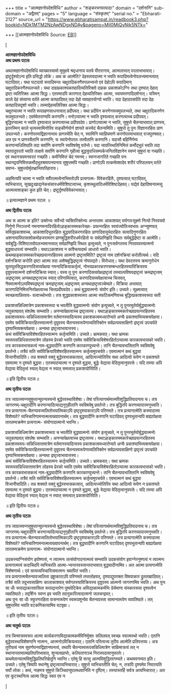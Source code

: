 +++
title = "आत्मज्ञानोपदेशविधिः"
author = "शङ्करभगवत्पादाः"
domain = "दर्शनानि"
sub-domain = "अद्वैतम्"
pages = "5"
language = "संस्कृतम्"
"serial no." = "Ebharati-2127"
source_url = "https://www.ebharatisampat.in/readbook3.php?bookid=NDk1MTM2NzAwNDgxNDAy&pageno=MjI0MjQyNjk5NTk="

+++
[[आत्मज्ञानोपदेशविधिः	Source: [EB](https://www.ebharatisampat.in/readbook3.php?bookid=NDk1MTM2NzAwNDgxNDAy&pageno=MjI0MjQyNjk5NTk=)]]

\[

**आत्मज्ञानोपदेशविधिः  
अथ प्रथमः पटलः**

 अथात्मज्ञानोपदेशविधिं व्याख्यास्यामो मुमुक्षवे श्रद्दधानाय यतये वीतरागाय, आत्मलाभात् परलाभाभावात्। द्रष्टुर्दृश्योऽन्य इति प्रसिद्धो लोके। अथ क आत्मेति? देहस्तावदात्मा न भवति रूपादिमत्वेनोपलभ्यमानत्वात् घटादिवत्। यथा घटादयो रूपादिमन्तः चक्षुरादिकरणैरुपलभ्यन्ते एवं देहोऽपि रूपादिमान् चक्षुरादिकरणैरुपलभ्यते। यथा दाह्यप्रकाश्यकाष्ठादिव्यतिरिक्तो दाहकः प्रकाशकोऽग्निः तथा दृश्यात् देहात् द्रष्टा व्यतिरिक्तः आत्मा सिद्धः। एतस्मादपि कारणात् देहव्यतिरिक्तः आत्मा, स्वापमरणादिदर्शनात्। यस्मिन् काले देहं संव्याप्य वर्तते आत्मा काष्ठादिवत् तदा देहो व्यवहारयोग्यो भवति। यदा देहादपसर्पति तदा देहः काष्ठादिसदृशो भवति। तस्माद्देहव्यतिरिक्त आत्मा सिद्धः।  
 चक्षुरप्यात्मा न भवति रूपग्रहणसाधनत्वात् प्रदीपवत्। यथा प्रदीपेन करणेनरूपमुपलभ्यते, तथा चक्षुरादिकरणेन रूपमुपलभ्यते। एवमेवेतराण्यपि करणानि। मनोऽप्यात्मा न भवति दृश्यत्वात् करणत्वाच्च प्रदीपवत्। बुद्धिरप्यात्मा न भवति दृश्यत्वात् करणत्वाच्च प्रदीपवदेव। प्राणोऽप्यात्मा न भवति, सुषुप्ते चैतन्याभावात् प्राणस्य, इतरस्मिन् काले भृत्यस्वामिनोरिव सङ्कीर्णयोर्न ज्ञायते कस्येदं चैतन्यमिति। सुषुप्ते तु पुनः विज्ञानरहितः प्राण उपलभ्यते। करणोपरमाद्विज्ञानाभावः प्राणस्येति चेत् न, स्वामिनि व्याप्रियमाणे करणोपरमाभावात् राजपुरुषवत्। अत एव न प्राणस्यैतानि करणानि; यः स्वापेनोपरतः तस्यैतानि करणानि। यदासौ बहिर्निर्गम्य करणान्यधितिष्ठति तदा सर्वाणि करणानि स्वविषयेषु वर्तन्ते। यदा जाग्रत्स्थितिनिमित्तं कर्मोद्भूतं भवति तदा स्वापादुपरतो भवति तत्क्षये सर्वाणि करणानि गृहीत्वा बुद्धयुपाधिसम्पर्कजनितविज्ञानेन स्वप्नं सुषुप्तं वा गच्छति। एवं स्थानत्रयमनवरतं गच्छति। कर्मनिमित्तं चेदं गमनम्। स्वप्नजागरिते गच्छति पनः स्थानद्वयनिमित्तकर्मोद्भूतश्रमापनयनाय सुषुप्तमपि गच्छति। प्राणोऽपि तत्कर्मवशादेव शरीरं परिपालयन् वर्तते सवप्न- सुषुप्त्योर्मृतभ्रान्तिपरिहाराय।

अहमित्यपि चात्मा न भवति सर्वैरात्मत्वेनाभिमतोऽपि प्रत्यगात्म- विवेकरहितैः, दृश्यत्वात् घटादिवत्, व्यभिचारात्, सुखदुःखाद्यनेकसंसारधर्मविशिष्टत्वाच्च, कृशस्थूलादिधर्मविशिष्टदेहवत्। यद्येवं देहादिष्वनात्मसु आत्मत्वाशङ्का कुत इति चेत्। द्रष्टुर्दृश्यविवेकाभावात्।

॥ इत्यात्मज्ञाने प्रथमः पटलः ॥

**अथ द्वितीयः पटलः**

 अथ स आत्मा क इति? उक्तेभ्यः सर्वेभ्यो व्यक्तिरिक्तेभ्यः अन्तरतमः आकाशवत् सर्वगतःसूक्ष्मो नित्यो निरवयवो निर्गुणो निरञ्जनो गमनागमनादिरहितोऽहङ्कारममकारेच्छा- प्रयत्नरहितः स्वयंज्योतिःस्वभावः अग्न्युष्णवत् सवितृप्रकाशवच्च, आकाशादिभूतरहितः बुद्धयादिकरणरहितः प्राणादिवायुभेदरहितः सत्वादिगुणरहितः अशनायापिपासाशोकमोहजरामरण प्राणबुद्धिशरीरधर्मरहितो यः सर्वप्राणिहृदि स्थितः सर्वबुद्धेर्द्रष्टा स आत्मेति। सर्वबुद्धि-विशिष्टतयोपलभ्यमानत्वात् सर्वप्राणिहृदि स्थितः इत्युच्यते, न पुनःसर्वगतस्य निरवयवस्यात्मनो बुद्ध्याधारत्वं सम्भवति। यथाऽऽकाशस्य न कश्चित्पदार्थ आधारो भवति।  
 कथमहङ्कारममकारेच्छाप्रयत्नरहितस्य आत्मनो द्रष्टृत्वमिति? द्रष्टृत्वं नाम दर्शनक्रियां करोतीत्यर्थः। यदि दर्शनक्रियां करोति द्रष्टा आत्मा तदा अशेषबुद्धिद्रष्टृत्वं नोपपद्यते। विरोधात्। यथा देवदत्तस्य क्रमानुरोधेन युतायुतसिद्धकरणादिसव्यपेक्षया गमनादिक्रियाकर्तृत्वं, नोभयप्रकारकरणसम्बन्धरहितस्याविक्रियस्य दृग्रूपस्यात्मनो दर्शनादिक्रिया स्यात्। यस्य तु पुनः करणादिसव्यपेक्षद्रष्टृत्वं तस्याल्पविषयद्रष्टृत्वं क्रमद्रष्टृत्वम् अद्रष्टृत्वम् अन्यथाद्रष्टृत्वञ्च स्यात् परिणामित्वात्, करणादिसव्यपेक्षत्वाच्च चित्तवत्, नैवमात्मनोऽल्पविषयद्रष्टृत्वं क्रमद्रष्टृत्वम् अद्रष्टृत्वम् अन्यथाद्रष्टृत्वञ्चेष्यते। विक्रिया अभावात् कारणादिनिमित्तनिरपेक्षत्वाच्च चित्तप्रदीपवदेव। कथं बुद्ध्यात्मनोः संयोग इति। उच्यते। सूक्ष्मत्वात् स्वच्छत्वान्निरवय- वत्वाच्चोभयोः। तत्र शुद्धप्रकाशस्वरूप आत्मा स्फटिकमणिवच्च बुद्धिरप्रकाशस्वरूपा सती

प्रकाशसन्निधिमात्रेण प्रकाशस्वरूपा च भवतीति बुद्ध्यात्मनोः संयोग इत्युच्यते, न तु पुनरमूर्तयोर्बुद्ध्यात्मनोः जतुकाष्ठवत् संश्लेषः सम्भवति। अनन्यापेक्षत्वाच्च द्रष्टृत्वस्य। यथाऽहङ्कारममकारेच्छाप्रयत्नरहितस्य प्रकाशस्वरूप-सन्निधिसत्तामात्रेण वर्तमानस्यादित्यस्य प्रकाशकत्वमध्यारोप्यते अन्यैः प्रकाश्याभिव्यक्त्यपेक्षया। एवमेव सर्वविक्रियारहितस्यात्मनो दृग्रूपस्य चैतन्यस्वरूपेणाव्यतिरिक्तेन सर्वप्रत्ययसाक्षिणो द्रष्टृत्वं उपचर्यते दृश्याभिव्यक्त्यपेक्षया। अन्यथा द्रष्टृत्वाभावात्तस्य।  
 कथं सर्वविक्रियाविशेषरहितस्यात्मनः कर्तृत्वमिति। उच्यते। भ्रामकवत्। यथा भ्रामकः स्वरूपसन्निधिसत्तामात्रेण लोहस्य प्रेरको भवति एवमेव सर्वविक्रियाविशेषरहितोऽप्यात्मा कारकावभासको भवति। तत्र कारकवभासकत्वं नाम-बुद्ध्यादीनि करणानि कारकाण्युच्यन्ते। तानि चैतन्यावभासितानि स्वविषयेषु प्रवर्तन्ते। तत्रैवं सति सर्वविक्रियाविशेषरहितस्यात्मनः कर्तृत्वमुपचर्यते। एवमात्मानं कथं बुद्ध्या विजानीयादिति। तन्न शक्यते वक्तुं बुद्धेरवभासकत्वात्, आदित्यज्योतिरिव यथा आदित्यो रूपेण न प्रकाश्यते एवमात्मा न दृश्यते बुद्धया। एतस्मादप्यात्मा न दृश्यते बुद्धया, बुद्धेः वेद्याया वेदितृत्वानुपपत्तेः। यदि तस्या अपि वेद्याया वेदितृत्वं स्यात् वेद्यता न स्यात् समत्वात् प्रकाशयोरिवेति।

॥ इति द्वितीयः पटलः॥

**अथ तृतीयः पटलः**

  तत्र जाग्रत्स्वप्नसुषुप्तान्युपन्यस्यन्ते बुद्धेरवस्थाविशेषाः। तेषां परित्यागार्थमात्मविशुद्धिप्रतिपादनाय च। तत्र जागरणम्-चक्षुरादीनि करणान्यादित्याद्यनुगृहीतानि स्वविषयेषु प्रवर्तन्ते। तत्र बुद्धिरपि करणव्यापारमनुभवति। तत्र प्रत्यागात्म-चैतन्यावज्वलितोभयात्मिकाऽपि द्रष्टृदृश्याकाराऽपि परिणमते। तत्र प्रत्यागात्मेति कस्मादात्मा विशेष्यते? व्यभिचारिणामनात्मत्वख्यापनार्थम्। तत्र बुद्ध्यादीनि करणानि घटादिवत् दृश्यभूतान्यपि बाह्यापेक्षया तारतम्यक्रमेण प्रत्यगात्म- संयोगादात्मानो भवन्ति।

प्रकाशसन्निधिमात्रेण प्रकाशस्वरूपा च भवतीति बुद्ध्यात्मनोः संयोग इत्युच्यते, न तु पुनरमूर्तयोर्बुद्ध्यात्मनोः जतुकाष्ठवत् संश्लेषः सम्भवति। अनन्यापेक्षत्वाच्च द्रष्टृत्वस्य। यथाऽहङ्कारममकारेच्छाप्रयत्नरहितस्य प्रकाशस्वरूप-सन्निधिसत्तामात्रेण वर्तमानस्यादित्यस्य प्रकाशकत्वमध्यारोप्यते अन्यैः प्रकाश्याभिव्यक्त्यपेक्षया। एवमेव सर्वविक्रियारहितस्यात्मनो दृग्रूपस्य चैतन्यस्वरूपेणाव्यतिरिक्तेन सर्वप्रत्ययसाक्षिणो द्रष्टृत्वं उपचर्यते दृश्याभिव्यक्त्यपेक्षया। अन्यथा द्रष्टृत्वाभावात्तस्य।  
 कथं सर्वविक्रियाविशेषरहितस्यात्मनः कर्तृत्वमिति। उच्यते। भ्रामकवत्। यथा भ्रामकः स्वरूपसन्निधिसत्तामात्रेण लोहस्य प्रेरको भवति एवमेव सर्वविक्रियाविशेषरहितोऽप्यात्मा कारकावभासको भवति। तत्र कारकवभासकत्वं नाम-बुद्ध्यादीनि करणानि कारकाण्युच्यन्ते। तानि चैतन्यावभासितानि स्वविषयेषु प्रवर्तन्ते। तत्रैवं सति सर्वविक्रियाविशेषरहितस्यात्मनः कर्तृत्वमुपचर्यते। एवमात्मानं कथं बुद्ध्या विजानीयादिति। तन्न शक्यते वक्तुं बुद्धेरवभासकत्वात्, आदित्यज्योतिरिव यथा आदित्यो रूपेण न प्रकाश्यते एवमात्मा न दृश्यते बुद्धया। एतस्मादप्यात्मा न दृश्यते बुद्धया, बुद्धेः वेद्याया वेदितृत्वानुपपत्तेः। यदि तस्या अपि वेद्याया वेदितृत्वं स्यात् वेद्यता न स्यात् समत्वात् प्रकाशयोरिवेति।

॥ इति द्वितीयः पटलः॥

**अथ तृतीयः पटलः**

  तत्र जाग्रत्स्वप्नसुषुप्तान्युपन्यस्यन्ते बुद्धेरवस्थाविशेषाः। तेषां परित्यागार्थमात्मविशुद्धिप्रतिपादनाय च। तत्र जागरणम्-चक्षुरादीनि करणान्यादित्याद्यनुगृहीतानि स्वविषयेषु प्रवर्तन्ते। तत्र बुद्धिरपि करणव्यापारमनुभवति। तत्र प्रत्यागात्म-चैतन्यावज्वलितोभयात्मिकाऽपि द्रष्टृदृश्याकाराऽपि परिणमते। तत्र प्रत्यागात्मेति कस्मादात्मा विशेष्यते? व्यभिचारिणामनात्मत्वख्यापनार्थम्। तत्र बुद्ध्यादीनि करणानि घटादिवत् दृश्यभूतान्यपि बाह्यापेक्षया तारतम्यक्रमेण प्रत्यगात्म- संयोगादात्मानो भवन्ति।

उदकस्याग्निसंयोग इवोष्णत्वं, न त्वात्मनः तत्संयोगादनात्मत्वं सम्भवति उदकसंयोग इवाग्नेरनुष्णत्वं न त्वात्मनः प्रत्यगात्मत्वं कदाचिदपि व्यभिचरति आत्मा-भ्यन्तरवस्त्वन्तराभावात् बुद्ध्यादीनामिव। अत आत्मा प्रत्यगात्मेति विशेषणार्थः। एवं सत्यव्यभिचारित्वमात्मनः ख्यापितं भवति।  
 तत्र प्रत्यगात्मचैतन्यावज्वलिता द्रष्ट्राकाराऽपि परिणमते तप्तलोहवत्, दृश्याद्युपरक्ता विषयाकार द्रुतताम्रादिवत्। तत्रैवं सति तदुभयसाक्षिणः कालाकाशवत् सर्वगतस्याविक्रियस्य दृग्रूपस्य आत्मनो जागरणमिव भवति। अथ पुनः सा धीः रूपाद्याकारवासिता रूपाद्यन्तरेण पुष्पपेटिकेव अविद्याकामकर्मभिः प्रेर्यमाणा संस्काररूपा दृश्यत्वेन व्यवतिष्ठते। तद्दर्शिनः स्वप्न इव भवति तदनुकारित्वादात्मनो जलचन्द्रवत्।  
 अथ पुनः सा धीः स्फुरणरहिता वासनारूपेण स्वरूपशून्येव चैतन्यग्रस्ता सामान्यरूपेण व्यवतिष्ठते। तत् सुषुप्तमिव भवति वटकणिकायामिव वटवृक्षः।

॥ इति तृतीयः पटलः॥

**अथ चतुर्थः पटलः**

तत्र चिन्मात्रस्वरूप आत्मा कार्यकरणाविद्याकामकर्मविनिर्मुक्तः सलिलवत् स्वच्छः स्वात्मस्थो भवति। एतानि बुद्धेरवस्थाविशेषणानि नात्मनः, आत्मनोऽविक्रियत्वात्। एतानि परित्यज्य तुरीय आत्मेति प्रतिपत्तव्यः। अत्र तुरीयत्वं नाम सुवर्णघनवद्विज्ञानघनत्वं, तथापि चैतन्यस्वरूपसन्निधिमात्रेण साक्षिमात्रत्वं तत् न स्थानान्तरमात्मप्रतिपत्तिभावात्, शून्यत्वप्राप्तेः, कल्पितानाञ्च निरास्पदत्वानुपपत्तेः।  
 कथमेतान्यात्मविशुद्धिप्रतिपत्तिहेतूनि भवन्ति। एतेषु हि सत्सु आत्मविशुद्धिरवगम्यते। कथमवगम्यत इति। उच्यते। एतेषु त्रिष्वपि स्थानेषु द्रष्टृत्वाव्यभिचारात्। सुषुप्ते व्यभिचरतीति चेत्; न, तत्रापि दृश्यमेव निवारयति सर्वो लोकः। कथं, नाहमत्र सुषुप्ते किञ्चिदप्युपलब्धवानिति न दृष्टिम्। तस्यास्तर्हि सर्वत्र अव्यभिचारात्। अत एव कूटस्थनित्य आत्मा सिद्धः स्वत एव न

\]
